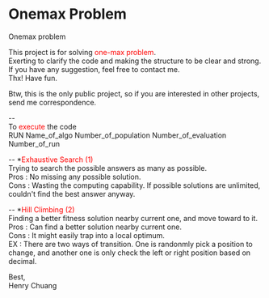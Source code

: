 # Onemax Problem
Onemax problem

This project is for solving <font color=red>one-max problem</font>.  
Exerting to clarify the code and making the structure to be clear and strong.  
If you have any suggestion, feel free to contact me.  
Thx! Have fun.  

Btw, this is the only public project, so if you are interested in other projects, send me correspondence.  

--  
To <font color=red>execute</font> the code  
RUN Name_of_algo Number_of_population Number_of_evaluation Number_of_run  

--
*<font color=red>Exhaustive Search (1)</font>  
Trying to search the possible answers as many as possible.  
Pros : No missing any possible solution.  
Cons : Wasting the computing capability. If possible solutions are unlimited, couldn't find the best answer anyway.  

--
*<font color=red>Hill Climbing (2)</font>  
Finding a better fitness solution nearby current one, and move toward to it.  
Pros : Can find a better solution nearby current one.  
Cons : It might easily trap into a local optimum.  
EX : There are two ways of transition. One is randonmly pick a position to change,
and another one is only check the left or right position based on decimal.  
  
Best,  
Henry Chuang
